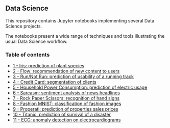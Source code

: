 ## Data Science

This repository contains Jupyter notebooks implementing several Data Science projects. 

The notebooks present a wide range of techniques and tools illustrating the usual Data Science workflow.

### Table of contents

* [1 - Iris: prediction of plant species](https://github.com/bmarroc/data-science/blob/edfda7bd21378355c62170f57f20db9cf3e735d3/1/ds_1.ipynb)
* [2 - Flow: recommendation of new content to users](https://github.com/bmarroc/data-science/blob/8d1a6bb1c56bf3ad09d47fe3c6756606fec63b3d/2/ds_2.ipynb)
* [3 - Run/Not Run: prediction of usability of a running track](https://github.com/bmarroc/data-science/blob/c079fd9b76463a5f0916eed12fdb45c12077825c/3/ds_3.ipynb)
* [4 - Credit Card: segmentation of clients](https://github.com/bmarroc/data-science/blob/2b9933cf10870ebbe96ab0fb623409496e313f4c/4/ds_4.ipynb)
* [5 - Household Power Consumption: prediction of electric usage](https://github.com/bmarroc/data-science/blob/6465666471a8a4607448984bb58e19a5207299ec/5/ds_5.ipynb)
* [6 - Sarcasm: sentiment analysis of news headlines](https://github.com/bmarroc/data-science/blob/858482f071c97616b4e135c598f22926fa1f0698/6/ds_6.ipynb)
* [7 - Rock Paper Scissors: recognition of hand signs](https://github.com/bmarroc/data-science/blob/c0967977df17692c34b474e3d533ac1edb039d1d/7/ds_7.ipynb)
* [8 - Fashion MNIST: classification of fashion images](https://github.com/bmarroc/data-science/blob/83baa1bd0d0ef1b5cb4dfc92c16d693f7a0f90a3/8/ds_8.ipynb)
* [9 - Properati: prediction of properties sales prices](https://github.com/bmarroc/data-science/blob/6539abbc05bb2f0cd233fad29dd0879108bc54e0/9/ds_9.ipynb)
* [10 - Titanic: prediction of survival of a disaster](https://github.com/bmarroc/data-science/blob/feecef961e0530301183035997d877a03ea3a1ae/10/ds_10.ipynb)
* [11 - ECG: anomaly detection on electrocardiograms](https://github.com/bmarroc/data-science/blob/137de1da045d254255a54c81ca797b656376cddc/11/ds_11.ipynb)
<!---
* [12 - ]()
--->
